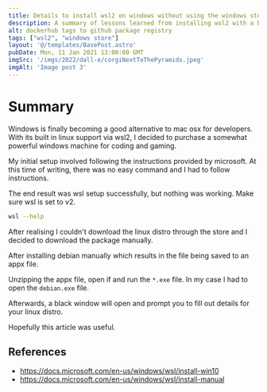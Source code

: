 ```yaml
---
title: Details to install wsl2 on windows without using the windows store
description: A summary of lessons learned from installing wsl2 with a broken windows store app.
alt: dockerhub tags to github package registry
tags: ["wsl2", "windows store"]
layout: '@/templates/BasePost.astro'
pubDate: Mon, 11 Jan 2021 13:00:00 GMT
imgSrc: '/imgs/2022/dall-e/corgiNextToThePyramids.jpeg'
imgAlt: 'Image post 3'
---
```


# Summary

Windows is finally becoming a good alternative to mac osx for developers. With its built in linux support via wsl2, I decided to
purchase a somewhat powerful windows machine for coding and gaming.

My initial setup involved following the instructions provided by microsoft. At this time of writing, there was no easy command and I had to follow instructions.

The end result was wsl setup successfully, but nothing was working. Make sure wsl is set to v2.

```bash
wsl --help
```

After realising I couldn't download the linux distro through the store and I decided to download the package manually.

After installing debian manually which results in the file being saved to an appx file.

Unzipping the appx file, open if and run the `*.exe` file. In my case I had to open the `debian.exe` file.

Afterwards, a black window will open and prompt you to fill out details for your linux distro.

Hopefully this article was useful.


## References
* https://docs.microsoft.com/en-us/windows/wsl/install-win10
* https://docs.microsoft.com/en-us/windows/wsl/install-manual